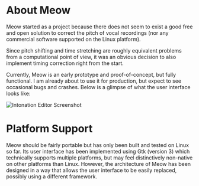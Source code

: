 # About Meow
Meow started as a project because there does not seem to exist a good free and open solution to correct the pitch of vocal recordings
(nor any commercial software supported on the Linux platform).

Since pitch shifting and time stretching are roughly equivalent problems from a computational point of view,
it was an obvious decision to also implement timing correction right from the start.

Currently, Meow is an early prototype and proof-of-concept, but fully functional. I am already about to use it for production,
but expect to see occasional bugs and crashes. Below is a glimpse of what the user interface looks like:

![Intonation Editor Screenshot](/assets/intonationeditor.png)


# Platform Support
Meow should be fairly portable but has only been built and tested on Linux so far. 
Its user interface has been implemented using Gtk (version 3) which technically supports multiple platforms,
but may feel distinctively non-native on other platforms than Linux. However, the architecture of Meow has
been designed in a way that allows the user interface to be easily replaced, possibly using a different framework.
